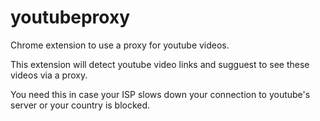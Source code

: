 youtubeproxy
============

Chrome extension to use a proxy for youtube videos.

This extension will detect youtube video links and sugguest to see these videos via a proxy.

You need this in case your ISP slows down your connection to youtube's server or your country is blocked.
